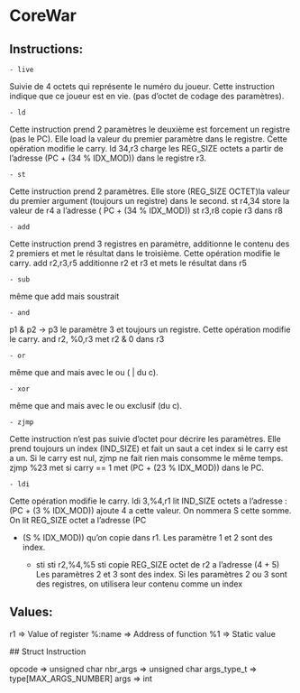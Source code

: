 # CoreWar

## Instructions:
    - live
Suivie de 4 octets qui représente le numéro du joueur. Cette
instruction indique que ce joueur est en vie. (pas d’octet de
codage des paramètres).

    - ld
Cette instruction prend 2 paramètres le deuxième est forcement
un registre (pas le PC). Elle load la valeur du premier paramètre
dans le registre. Cette opération modifie le carry. ld 34,r3 charge
les REG_SIZE octets a partir de l’adresse (PC + (34 %
IDX_MOD)) dans le registre r3.

    - st
Cette instruction prend 2 paramètres. Elle store (REG_SIZE
OCTET)la valeur du premier argument (toujours un registre)
dans le second. st r4,34 store la valeur de r4 a l’adresse ( PC +
(34 % IDX_MOD)) st r3,r8 copie r3 dans r8

    - add
Cette instruction prend 3 registres en paramètre, additionne le
contenu des 2 premiers et met le résultat dans le troisième. Cette
opération modifie le carry. add r2,r3,r5 additionne r2 et r3 et mets
le résultat dans r5

    - sub
même que add mais soustrait

    - and
p1 & p2 -> p3 le paramètre 3 et toujours un registre. Cette
opération modifie le carry. and r2, %0,r3 met r2 & 0 dans r3

    - or
même que and mais avec le ou ( | du c).

    - xor
même que and mais avec le ou exclusif (du c). 

    - zjmp
Cette instruction n’est pas suivie d’octet pour décrire les
paramètres. Elle prend toujours un index (IND_SIZE) et fait un
saut a cet index si le carry est a un. Si le carry est nul, zjmp ne
fait rien mais consomme le même temps. zjmp %23 met si carry
== 1 met (PC + (23 % IDX_MOD)) dans le PC.

    - ldi
Cette opération modifie le carry. ldi 3,%4,r1 lit IND_SIZE octets
a l’adresse : (PC + (3 % IDX_MOD)) ajoute 4 a cette valeur. On
nommera S cette somme. On lit REG_SIZE octet a l’adresse (PC
+ (S % IDX_MOD)) qu’on copie dans r1. Les paramètre 1 et 2
sont des index.

    - sti
sti r2,%4,%5 sti copie REG_SIZE octet de r2 a l’adresse (4 + 5)
Les paramètres 2 et 3 sont des index. Si les paramètres 2 ou 3 sont
des registres, on utilisera leur contenu comme un index


## Values:
r1      => Value of register
%:name  => Address of function
%1      => Static value


## Struct Instruction

opcode => unsigned char
nbr_args => unsigned char
args_type_t => type[MAX_ARGS_NUMBER]
args => int